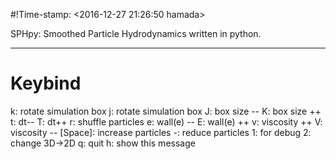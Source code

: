 #!Time-stamp: <2016-12-27 21:26:50 hamada>

SPHpy:
Smoothed Particle Hydrodynamics written in python.

---
# Keybind

k: rotate simulation box
j: rotate simulation box
J: box size --
K: box size ++
t: dt--
T: dt++
r: shuffle particles
e: wall(e) --
E: wall(e) ++
v: viscosity ++
V: viscosity --
[Space]: increase particles
-: reduce particles
1: for debug
2: change 3D->2D
q: quit
h: show this message

